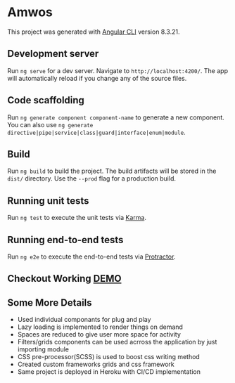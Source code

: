 # Amwos

This project was generated with [Angular CLI](https://github.com/angular/angular-cli) version 8.3.21.

## Development server

Run `ng serve` for a dev server. Navigate to `http://localhost:4200/`. The app will automatically reload if you change any of the source files.

## Code scaffolding

Run `ng generate component component-name` to generate a new component. You can also use `ng generate directive|pipe|service|class|guard|interface|enum|module`.

## Build

Run `ng build` to build the project. The build artifacts will be stored in the `dist/` directory. Use the `--prod` flag for a production build.

## Running unit tests

Run `ng test` to execute the unit tests via [Karma](https://karma-runner.github.io).

## Running end-to-end tests

Run `ng e2e` to execute the end-to-end tests via [Protractor](http://www.protractortest.org/).

## Checkout Working [DEMO](https://spacex-01.herokuapp.com/spaceX/list)

## Some More Details
* Used individual componants for plug and play
* Lazy loading is implemented to render things on demand
* Spaces are reduced to give user more space for activity
* Filters/grids components can be used acrross the application by just importing module
* CSS pre-processor(SCSS) is used to boost css writing method
* Created custom frameworks grids and css framework
* Same project is deployed in Heroku with CI/CD implementation


